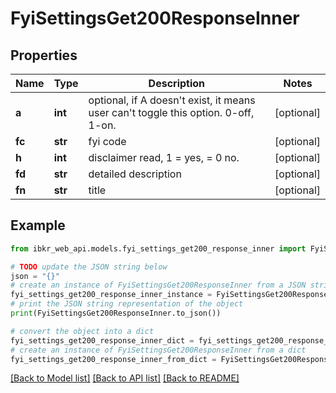 # FyiSettingsGet200ResponseInner


## Properties

Name | Type | Description | Notes
------------ | ------------- | ------------- | -------------
**a** | **int** | optional, if A doesn&#39;t exist, it means user can&#39;t toggle this option. 0-off, 1-on. | [optional] 
**fc** | **str** | fyi code | [optional] 
**h** | **int** | disclaimer read, 1 &#x3D; yes, &#x3D; 0 no. | [optional] 
**fd** | **str** | detailed description | [optional] 
**fn** | **str** | title | [optional] 

## Example

```python
from ibkr_web_api.models.fyi_settings_get200_response_inner import FyiSettingsGet200ResponseInner

# TODO update the JSON string below
json = "{}"
# create an instance of FyiSettingsGet200ResponseInner from a JSON string
fyi_settings_get200_response_inner_instance = FyiSettingsGet200ResponseInner.from_json(json)
# print the JSON string representation of the object
print(FyiSettingsGet200ResponseInner.to_json())

# convert the object into a dict
fyi_settings_get200_response_inner_dict = fyi_settings_get200_response_inner_instance.to_dict()
# create an instance of FyiSettingsGet200ResponseInner from a dict
fyi_settings_get200_response_inner_from_dict = FyiSettingsGet200ResponseInner.from_dict(fyi_settings_get200_response_inner_dict)
```
[[Back to Model list]](../README.md#documentation-for-models) [[Back to API list]](../README.md#documentation-for-api-endpoints) [[Back to README]](../README.md)


